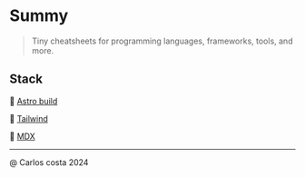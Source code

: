 # Summy

> Tiny cheatsheets for programming languages, frameworks, tools, and more.

## Stack

🚀 [Astro build](https://astro.build/)

🚝 [Tailwind](https://tailwindcss.com/)

📝 [MDX](https://mdxjs.com/)

---

@ Carlos costa 2024
